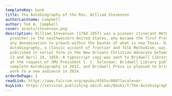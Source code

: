 ```yaml
---
templateKey: book
title: The Autobiography of the Rev. William Stevenson
authorLastname: Campbell
author: Ted A. Campbell
cover: assets/stevenson.png
description: William Stevenson (1768-1857) was a pioneer itinerant Methodist
  preacher in the southwestern United States, who became the first Protestant of
  any denomination to preach within the bounds of what is now Texas. His
  Autobiography, a classic account of frontier and folk Methodism, was first
  published in serial form in the New Orleans Christian Advocate between March
  13 and April 24, 1858. A typescript copy was sent to Bridwell Library in 1936,
  at the request of SMU President C. C. Selecman. Bridwell Library published the
  complete Autobiography in 2015, and Bridwell Press is pleased to bring this
  work to a new audience in 2024.
orderOnPage: 1
readLink: https://www.fulcrum.org/epubs/df65vc08d?locale=en
buyLink: https://services.publishing.umich.edu/Books/T/The-Autobiography-of-the-Rev.-William-Stevenson
---
```

